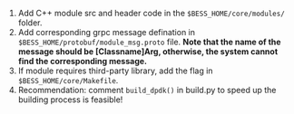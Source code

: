 1. Add C++ module src and header code in the `$BESS_HOME/core/modules/` folder.
2. Add corresponding grpc message defination in `$BESS_HOME/protobuf/module_msg.proto` file. **Note that the name of the message should be [Classname]Arg, otherwise, the system cannot find the corresponding message.**
3. If module requires third-party library, add the flag in `$BESS_HOME/core/Makefile`.
4. Recommendation: comment `build_dpdk()` in build.py to speed up the building process is feasible!
